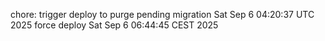 chore: trigger deploy to purge pending migration Sat Sep  6 04:20:37 UTC 2025
force deploy Sat Sep  6 06:44:45 CEST 2025
